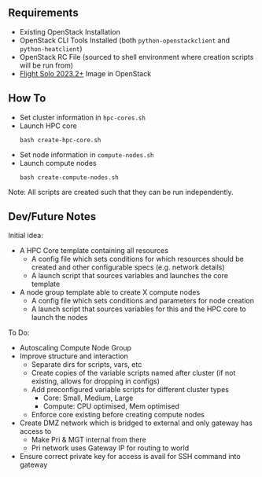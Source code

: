 ## Requirements

- Existing OpenStack Installation
- OpenStack CLI Tools Installed (both `python-openstackclient` and `python-heatclient`)
- OpenStack RC File (sourced to shell environment where creation scripts will be run from) 
- [Flight Solo 2023.2+](https://repo.openflighthpc.org/?prefix=images/FlightSolo/) Image in OpenStack

## How To

- Set cluster information in `hpc-cores.sh`
- Launch HPC core
  ```shell
  bash create-hpc-core.sh
  ```
- Set node information in `compute-nodes.sh`
- Launch compute nodes
  ```shell
  bash create-compute-nodes.sh
  ```

Note: All scripts are created such that they can be run independently. 

## Dev/Future Notes

Initial idea:
- A HPC Core template containing all resources 
    - A config file which sets conditions for which resources should be created and other configurable specs (e.g. network details)
    - A launch script that sources variables and launches the core template
- A node group template able to create X compute nodes
    - A config file which sets conditions and parameters for node creation
    - A launch script that sources variables for this and the HPC core to launch the nodes

To Do:
- Autoscaling Compute Node Group
- Improve structure and interaction
    - Separate dirs for scripts, vars, etc
    - Create copies of the variable scripts named after cluster (if not existing, allows for dropping in configs) 
    - Add preconfigured variable scripts for different cluster types
        - Core: Small, Medium, Large
        - Compute: CPU optimised, Mem optimised
    - Enforce core existing before creating compute nodes
- Create DMZ network which is bridged to external and only gateway has access to
    - Make Pri & MGT internal from there
    - Pri network uses Gateway IP for routing to world
- Ensure correct private key for access is avail for SSH command into gateway
